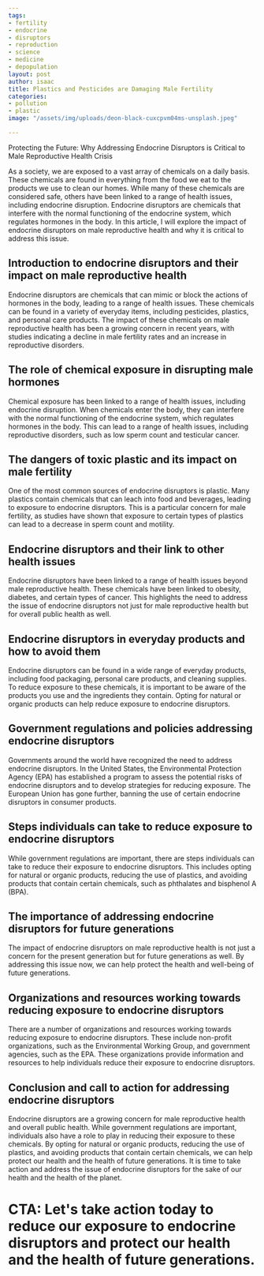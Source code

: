 ```yaml
---
tags:
- fertility
- endocrine
- disruptors
- reproduction
- science
- medicine
- depopulation
layout: post
author: isaac
title: Plastics and Pesticides are Damaging Male Fertility
categories:
- pollution
- plastic
image: "/assets/img/uploads/deon-black-cuxcpvm04ms-unsplash.jpeg"

---
```

Protecting the Future: Why Addressing Endocrine Disruptors is Critical to Male Reproductive Health Crisis

As a society, we are exposed to a vast array of chemicals on a daily basis. These chemicals are found in everything from the food we eat to the products we use to clean our homes. While many of these chemicals are considered safe, others have been linked to a range of health issues, including endocrine disruption. Endocrine disruptors are chemicals that interfere with the normal functioning of the endocrine system, which regulates hormones in the body. In this article, I will explore the impact of endocrine disruptors on male reproductive health and why it is critical to address this issue.

## Introduction to endocrine disruptors and their impact on male reproductive health

Endocrine disruptors are chemicals that can mimic or block the actions of hormones in the body, leading to a range of health issues. These chemicals can be found in a variety of everyday items, including pesticides, plastics, and personal care products. The impact of these chemicals on male reproductive health has been a growing concern in recent years, with studies indicating a decline in male fertility rates and an increase in reproductive disorders.

## The role of chemical exposure in disrupting male hormones

Chemical exposure has been linked to a range of health issues, including endocrine disruption. When chemicals enter the body, they can interfere with the normal functioning of the endocrine system, which regulates hormones in the body. This can lead to a range of health issues, including reproductive disorders, such as low sperm count and testicular cancer.

## The dangers of toxic plastic and its impact on male fertility

One of the most common sources of endocrine disruptors is plastic. Many plastics contain chemicals that can leach into food and beverages, leading to exposure to endocrine disruptors. This is a particular concern for male fertility, as studies have shown that exposure to certain types of plastics can lead to a decrease in sperm count and motility.

## Endocrine disruptors and their link to other health issues

Endocrine disruptors have been linked to a range of health issues beyond male reproductive health. These chemicals have been linked to obesity, diabetes, and certain types of cancer. This highlights the need to address the issue of endocrine disruptors not just for male reproductive health but for overall public health as well.

## Endocrine disruptors in everyday products and how to avoid them

Endocrine disruptors can be found in a wide range of everyday products, including food packaging, personal care products, and cleaning supplies. To reduce exposure to these chemicals, it is important to be aware of the products you use and the ingredients they contain. Opting for natural or organic products can help reduce exposure to endocrine disruptors.

## Government regulations and policies addressing endocrine disruptors

Governments around the world have recognized the need to address endocrine disruptors. In the United States, the Environmental Protection Agency (EPA) has established a program to assess the potential risks of endocrine disruptors and to develop strategies for reducing exposure. The European Union has gone further, banning the use of certain endocrine disruptors in consumer products.

## Steps individuals can take to reduce exposure to endocrine disruptors

While government regulations are important, there are steps individuals can take to reduce their exposure to endocrine disruptors. This includes opting for natural or organic products, reducing the use of plastics, and avoiding products that contain certain chemicals, such as phthalates and bisphenol A (BPA).

## The importance of addressing endocrine disruptors for future generations

The impact of endocrine disruptors on male reproductive health is not just a concern for the present generation but for future generations as well. By addressing this issue now, we can help protect the health and well-being of future generations.

## Organizations and resources working towards reducing exposure to endocrine disruptors

There are a number of organizations and resources working towards reducing exposure to endocrine disruptors. These include non-profit organizations, such as the Environmental Working Group, and government agencies, such as the EPA. These organizations provide information and resources to help individuals reduce their exposure to endocrine disruptors.

## Conclusion and call to action for addressing endocrine disruptors

Endocrine disruptors are a growing concern for male reproductive health and overall public health. While government regulations are important, individuals also have a role to play in reducing their exposure to these chemicals. By opting for natural or organic products, reducing the use of plastics, and avoiding products that contain certain chemicals, we can help protect our health and the health of future generations. It is time to take action and address the issue of endocrine disruptors for the sake of our health and the health of the planet.

# CTA: Let's take action today to reduce our exposure to endocrine disruptors and protect our health and the health of future generations.
